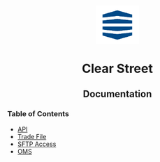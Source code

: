 <div class="center">
<p align="center"><img src="assets/logo.png" align="center" width="20%" height="20%"></p>
  <h1 align="center">Clear Street</h1>
  <p align="center">
  	<h2 align="center">
    	Documentation
  	</h2>
	</p>
</div>

### Table of Contents
 - [API](https://clear-street.github.io/docs)
 - [Trade File](/trade_file.md)
 - [SFTP Access](/sftp.md)
 - [OMS](/oms.md)
